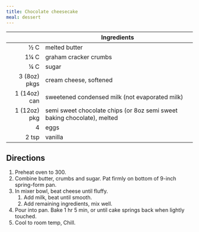 ```yaml
---
title: Chocolate cheesecake
meal: dessert
---
```


|| Ingredients |
|-:|-|
½ C          | melted butter
1¼ C         | graham cracker crumbs
¼ C          | sugar
3 (8oz) pkgs | cream cheese, softened
1 (14oz) can | sweetened condensed milk (not evaporated milk)
1 (12oz) pkg | semi sweet chocolate chips (or 8oz semi sweet baking chocolate), melted
4            | eggs
2 tsp        | vanilla

## Directions

1. Preheat oven to 300.
2. Combine butter, crumbs and sugar. Pat firmly on bottom of 9-inch spring-form pan.
3. In mixer bowl, beat cheese until fluffy.
   1. Add milk, beat until smooth.
   2. Add remaining ingredients, mix well.
4. Pour into pan. Bake 1 hr 5 min, or until cake springs back when lightly touched.
5. Cool to room temp, Chill.
